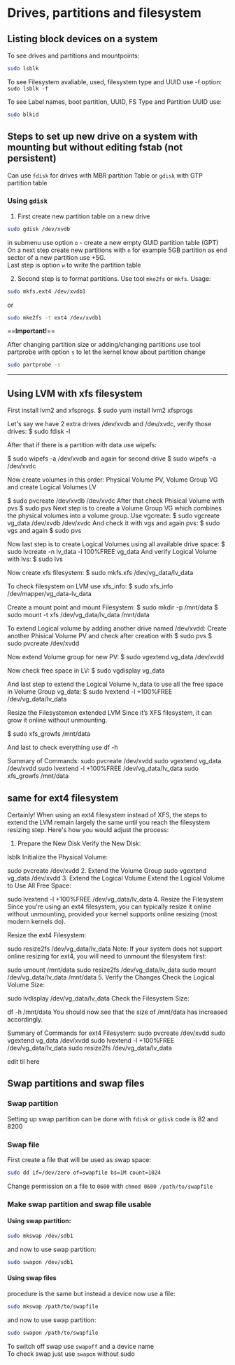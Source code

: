 # Drives, partitions and filesystem

## Listing block devices on a system

To see drives and partitions and mountpoints:
```bash
sudo lsblk
```
To see Filesystem avaliable, used, filesystem type and UUID use -f option: `sudo lsblk -f`

To see Label names, boot partition, UUID, FS Type and Partition UUID use:

```sh
sudo blkid
```

## Steps to set up new drive on a system with mounting but without editing fstab (not persistent)

Can use `fdisk` for drives with MBR partition Table or `gdisk` with GTP partition table

### Using `gdisk`
1. First create new partition table on a new drive
```sh
sudo gdisk /dev/xvdb
```
in submenu use option `o` - create a new empty GUID partition table (GPT)  
On a next step create new partitions with `n` for example 5GB partition as end sector of a new partition use +5G.  
Last step is option `w` to write the partition table

2. Second step is to format partitions.
Use tool `mke2fs` or `mkfs`. Usage:
```sh
sudo mkfs.ext4 /dev/xvdb1
```
or
```sh
sudo mke2fs -t ext4 /dev/xvdb1
```

==**Important!**==

After changing partition size or adding/changing partitions use tool partprobe with option `s` to let the kernel know about partition change
```sh
sudo partprobe -s
```


--------------------


## Using LVM with xfs filesystem

First install lvm2 and xfsprogs.
$ sudo yum install lvm2 xfsprogs

Let's say we have 2 extra drives /dev/xvdb and /dev/xvdc, verify those drives:
$ sudo fdisk -l

After that if there is a partition with data use wipefs:

$ sudo wipefs -a /dev/xvdb and again for second drive
$ sudo wipefs -a /dev/xvdc

Now create volumes in this order: Physical Volume PV, Volume Group VG and create Logical Volumes LV

$ sudo pvcreate /dev/xvdb /dev/xvdc
After that check Phisical Volume with pvs
$ sudo pvs
Next step is to create a Volume Group VG which combines the physical volumes into a volume group. Use vgcreate:
$ sudo vgcreate vg_data /dev/xvdb /dev/xvdc
And check it with vgs and again pvs:
$ sudo vgs and again $ sudo pvs

Now last step is to create Logical Volumes using all available drive space:
$ sudo lvcreate -n lv_data -l 100%FREE vg_data
And verify Logical Volume with lvs:
$ sudo lvs

Now create xfs filesystem:
$ sudo mkfs.xfs /dev/vg_data/lv_data 

To check filesystem on LVM use xfs_info:
$ sudo xfs_info /dev/mapper/vg_data-lv_data

Create a mount point and mount Filesystem:
$ sudo mkdir -p /mnt/data
$ sudo mount -t xfs /dev/vg_data/lv_data /mnt/data


To extend Logical volume by adding another drive named /dev/xvdd:
Create another Phisical Volume PV and check after creation with $ sudo pvs
$ sudo pvcreate /dev/xvdd

Now extend Volume group for new PV:
$ sudo vgextend vg_data /dev/xvdd

Now check free space in LV:
$ sudo vgdisplay vg_data

And last step to extend the Logical Volume lv_data to use all the free space in Volume Group vg_data:
$ sudo lvextend -l +100%FREE /dev/vg_data/lv_data


Resize the Filesystemon extended LVM
Since it’s XFS filesystem, it can grow it online without unmounting.

$ sudo xfs_growfs /mnt/data

And last to check everything use df -h

Summary of Commands:
sudo pvcreate /dev/xvdd
sudo vgextend vg_data /dev/xvdd
sudo lvextend -l +100%FREE /dev/vg_data/lv_data
sudo xfs_growfs /mnt/data


## same for ext4 filesystem

Certainly! When using an ext4 filesystem instead of XFS, the steps to extend the LVM remain largely the same until you reach the filesystem resizing step. Here's how you would adjust the process:

1. Prepare the New Disk
Verify the New Disk:

lsblk
Initialize the Physical Volume:

sudo pvcreate /dev/xvdd
2. Extend the Volume Group
sudo vgextend vg_data /dev/xvdd
3. Extend the Logical Volume
Extend the Logical Volume to Use All Free Space:

sudo lvextend -l +100%FREE /dev/vg_data/lv_data
4. Resize the Filesystem
Since you're using an ext4 filesystem, you can typically resize it online without unmounting, provided your kernel supports online resizing (most modern kernels do).

Resize the ext4 Filesystem:

sudo resize2fs /dev/vg_data/lv_data
Note: If your system does not support online resizing for ext4, you will need to unmount the filesystem first:

sudo umount /mnt/data
sudo resize2fs /dev/vg_data/lv_data
sudo mount /dev/vg_data/lv_data /mnt/data
5. Verify the Changes
Check the Logical Volume Size:

sudo lvdisplay /dev/vg_data/lv_data
Check the Filesystem Size:

df -h /mnt/data
You should now see that the size of /mnt/data has increased accordingly.

Summary of Commands for ext4 Filesystem:
sudo pvcreate /dev/xvdd
sudo vgextend vg_data /dev/xvdd
sudo lvextend -l +100%FREE /dev/vg_data/lv_data
sudo resize2fs /dev/vg_data/lv_data

edit til here

## Swap partitions and swap files

### Swap partition

Setting up swap partition can be done with `fdisk` or `gdisk` code is 82 and 8200

### Swap file

First create a file that will be used as swap space:
```sh
sudo dd if=/dev/zero of=swapfile bs=1M count=1024
```
Change permission on a file to `0600` with `chmod 0600 /path/to/swapfile`

### Make swap partition and swap file usable

#### Using swap partition:

```sh
sudo mkswap /dev/sdb1
```
and now to use swap partition:

```sh
sudo swapon /dev/sdb1
```
#### Using swap files

procedure is the same but instead a device now use a file:

```sh
sudo mkswap /path/to/swapfile
```
and now to use swap partition:

```sh
sudo swapon /path/to/swapfile
```
To switch off swap use `swapoff` and a device name  
To check swap just use `swapon` without sudo

